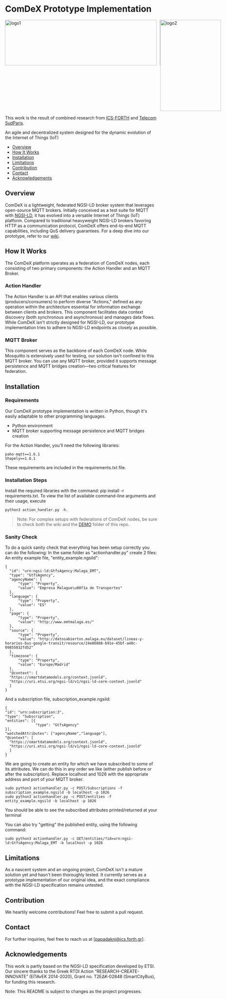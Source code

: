 # ComDeX Prototype Implementation

<div style="display: flex;">
  <img src="https://www.cidoc-crm.org/sites/default/files/ics-diskout-en.jpg" alt="logo1" width="500" height="150" style="border-right: 2px solid #ccc; padding-right: 10px;">
  <img src="https://s3-eu-west-1.amazonaws.com/assets.atout-on-line.com/images/ingenieur/Logos_Ecoles/2018_2021/telecom_sudparis_300.jpg" alt="logo2" width="200" height="300">
</div>

This work is the result of combined research from [ICS-FORTH](https://www.ics.forth.gr/) and [Telecom SudParis](https://www.telecom-sudparis.eu/).

An agile and decentralized system designed for the dynamic evolution of the Internet of Things (IoT)

- [Overview](#overview)
- [How It Works](#how-it-works)
- [Installation](#installation)
- [Limitations](#limitations)
- [Contribution](#contribution)
- [Contact](#contact)
- [Acknowledgements](#acknowledgements)

## Overview

ComDeX is a lightweight, federated NGSI-LD broker system that leverages open-source MQTT brokers. Initially conceived as a test suite for MQTT with [NGSI-LD](https://www.etsi.org/deliver/etsi_gs/CIM/001_099/009/01.01.01_60/gs_CIM009v010101p.pdf), it has evolved into a versatile Internet of Things (IoT) platform. Compared to traditional heavyweight NGSI-LD brokers favoring HTTP as a communication protocol, ComDeX offers end-to-end MQTT capabilities, including QoS delivery guarantees. For a deep dive into our prototype, refer to our [wiki](https://samsgblab.github.io/ComDeX/).

## How It Works

The ComDeX platform operates as a federation of ComDeX nodes, each consisting of two primary components: the Action Handler and an MQTT Broker.

### Action Handler

The Action Handler is an API that enables various clients (producers/consumers) to perform diverse "Actions," defined as any operation within the architecture essential for information exchange between clients and brokers. This component facilitates data context discovery (both synchronous and asynchronous) and manages data flows. While ComDeX isn't strictly designed for NGSI-LD, our prototype implementation tries to adhere to NGSI-LD endpoints as closely as possible.

### MQTT Broker

This component serves as the backbone of each ComDeX node. While Mosquitto is extensively used for testing, our solution isn't confined to this MQTT broker. You can use any MQTT broker, provided it supports message persistence and MQTT bridges creation—two critical features for federation.

## Installation

### Requirements

Our ComDeX prototype implementation is written in Python, though it's easily adaptable to other programming languages.

- Python environment
- MQTT broker supporting message persistence and MQTT bridges creation

For the Action Handler, you'll need the following libraries:

```
paho-mqtt==1.6.1
Shapely==1.8.1
```
These requirements are included in the requirements.txt file.

### Installation Steps
Install the required libraries with the command: pip install -r requirements.txt.
To view the list of available command-line arguments and their usage, execute 

```python
python3 action_handler.py -h.
```

> Note: For complex setups with federations of ComDeX nodes, be sure to check both the wiki and the [DEMO](https://github.com/SAMSGBLab/ComDeX/tree/main/DEMO) folder of this repo. 

### Sanity Check
To do a quick sanity check that everything has been setup correctly you can do the following:
In the same folder as "actionhandler.py" create 2 files:
  An entity example file, "entity_example.ngsild":
  ```
  {
    "id": "urn:ngsi-ld:GtfsAgency:Malaga_EMT",
    "type": "GtfsAgency",
    "agencyName": {
        "type": "Property",
        "value": "Empresa Malague\u00f1a de Transportes"
    },
    "language": {
        "type": "Property",
        "value": "ES"
    },
    "page": {
        "type": "Property",
        "value": "http://www.emtmalaga.es/"
    },
    "source": {
        "type": "Property",
        "value": "http://datosabiertos.malaga.eu/dataset/lineas-y-horarios-bus-google-transit/resource/24e86888-b91e-45bf-a48c-09855832fd52"
    },
    "timezone": {
        "type": "Property",
        "value": "Europe/Madrid"
    },
    "@context": [
    "https://smartdatamodels.org/context.jsonld",
    "https://uri.etsi.org/ngsi-ld/v1/ngsi-ld-core-context.jsonld"
    ]
}
  ```
  And a subscription file, subscription_example.ngsild:
  ```
  {
  "id": "urn:subscription:3",
  "type": "Subscription",
  "entities": [{
                "type": "GtfsAgency"
  }],
  "watchedAttributes": ["agencyName","language"],
  "@context": [
    "https://smartdatamodels.org/context.jsonld",
    "https://uri.etsi.org/ngsi-ld/v1/ngsi-ld-core-context.jsonld"
    ]
}
  ```

We are going to create an entity for which we have subscribed to some of its attributes.
We can do this in any order we like (either publish before or after the subscription).
Replace localhost and 1026 with the appropriate address and port of your MQTT broker.

```
sudo python3 actionhandler.py -c POST/Subscriptions -f subscription_example.ngsild -b localhost -p 1026
sudo python3 actionhandler.py -c POST/entities -f entity_example.ngsild -b localhost -p 1026
```
You should be able to see the subscribed attributes printed/returned at your terminal

You can also try "getting" the published entity, using the following command:
```
sudo python3 actionhandler.py -c GET/entities/?id=urn:ngsi-ld:GtfsAgency:Malaga_EMT -b localhost -p 1026
```

## Limitations
As a nascent system and an ongoing project, ComDeX isn't a mature solution yet and hasn't been thoroughly tested. It currently serves as a prototype implementation of our original idea, and the exact compliance with the NGSI-LD specification remains untested.

## Contribution
We heartily welcome contributions! Feel free to submit a pull request.

## Contact
For further inquiries, feel free to reach us at [papadakni@ics.forth.gr].

## Acknowledgements
This work is partly based on the NGSI-LD specification developed by ETSI. Our sincere thanks to the Greek RTDI Action “RESEARCH-CREATE-INNOVATE” (EΠA𝜈EK 2014-2020), Grant no. T2EΔK-02848 (SmartCityBus), for funding this research.

Note: This README is subject to changes as the project progresses.
